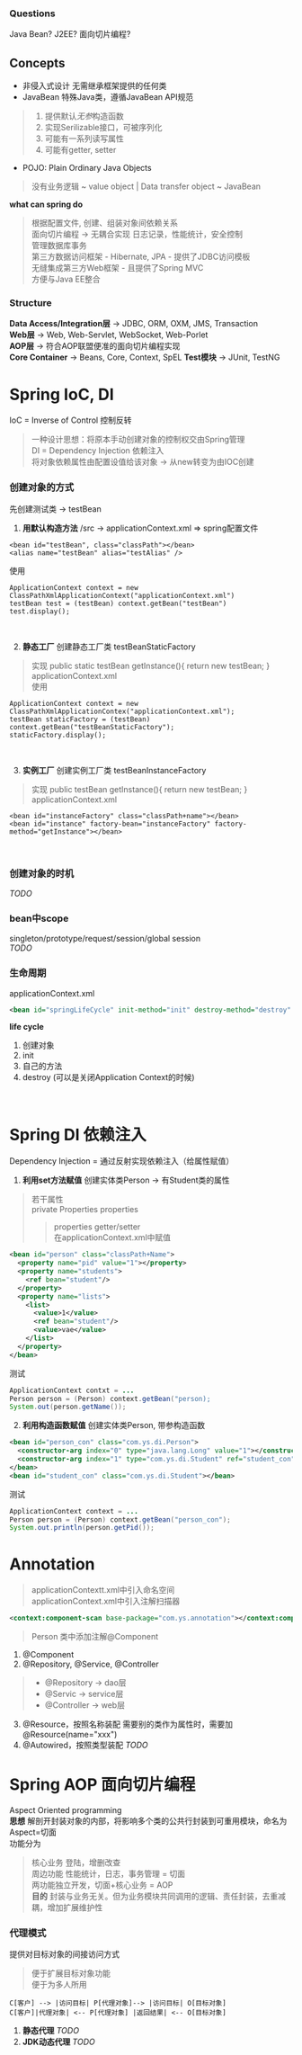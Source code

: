 ### Questions
Java Bean?
J2EE?
面向切片编程?

## Concepts
* 非侵入式设计 无需继承框架提供的任何类
* JavaBean 特殊Java类，遵循JavaBean API规范
> 1. 提供默认*无参*构造函数
> 2. 实现Serilizable接口，可被序列化
> 3. 可能有一系列读写属性
> 4. 可能有getter, setter
* POJO: Plain Ordinary Java Objects
> 没有业务逻辑 ~ value object | Data transfer object ~ JavaBean  

**what can spring do**
> 根据配置文件, 创建、组装对象间依赖关系  
> 面向切片编程 -> 无耦合实现 日志记录，性能统计，安全控制  
> 管理数据库事务  
> 第三方数据访问框架 - Hibernate, JPA - 提供了JDBC访问模板  
> 无缝集成第三方Web框架 - 且提供了Spring MVC  
> 方便与Java EE整合  

### Structure
**Data Access/Integration层** -> JDBC, ORM, OXM, JMS, Transaction  
**Web层** -> Web, Web-Servlet, WebSocket, Web-Porlet  
**AOP层** -> 符合AOP联盟便准的面向切片编程实现  
**Core Container** -> Beans, Core, Context, SpEL
**Test模块** -> JUnit, TestNG  

# Spring IoC, DI
IoC = Inverse of Control 控制反转
> 一种设计思想：将原本手动创建对象的控制权交由Spring管理  
DI = Dependency Injection 依赖注入  
> 将对象依赖属性由配置设值给该对象 -> 从new转变为由IOC创建  
### 创建对象的方式
先创建测试类 -> testBean
1. **用默认构造方法**
/src -> applicationContext.xml => spring配置文件  
```
<bean id="testBean", class="classPath"></bean>
<alias name="testBean" alias="testAlias" />  
```
使用  
```
ApplicationContext context = new ClassPathXmlApplicationContext("applicationContext.xml")
testBean test = (testBean) context.getBean("testBean")
test.display();
```
<br/>

2. **静态工厂**
创建静态工厂类 testBeanStaticFactory
> 实现 public static testBean getInstance(){ return new testBean; }  
applicationContext.xml
> <bean id="testBeanStaticFactory" factory-method="getInstance" class="FactoryClassPath"></bean>  
使用  
```
ApplicationContext context = new ClassPathXmlApplicationContex("applicationContext.xml");
testBean staticFactory = (testBean) context.getBean("testBeanStaticFactory");
staticFactory.display();
```
<br/>

3. **实例工厂**
创建实例工厂类 testBeanInstanceFactory  
> 实现 public testBean getInstance(){ return new testBean; }  
applicationContext.xml  
```
<bean id="instanceFactory" class="classPath+name"></bean>  
<bean id="instance" factory-bean="instanceFactory" factory-method="getInstance"></bean>
```
<br/>

### 创建对象的时机
*TODO*
<br/>

### bean中scope
singleton/prototype/request/session/global session  
*TODO*
<br/>

### 生命周期
applicationContext.xml
```xml
<bean id="springLifeCycle" init-method="init" destroy-method="destroy" class="com.ys.ioc.SpringLifeCycle"></bean>  
```
**life cycle**
1. 创建对象
2. init
3. 自己的方法
4. destroy (可以是关闭Application Context的时候)
<br/>

# Spring DI 依赖注入
Dependency Injection = 通过反射实现依赖注入（给属性赋值）  
1. **利用set方法赋值**
创建实体类Person -> 有Student类的属性
> 若干属性  
> private Properties properties  
>> properties getter/setter  
在applicationContext.xml中赋值  
```xml
<bean id="person" class="classPath+Name">  
  <property name="pid" value="1"></property>
  <property name="students">  
    <ref bean="student"/>  
  </property>  
  <property name="lists">  
    <list>  
      <value>1</value>  
      <ref bean="student"/>  
      <value>vae</value>  
    </list>  
  </property>  
</bean>  
```
测试  
```java
ApplicationContext contxt = ...
Person person = (Person) context.getBean("person);
System.out(person.getName());
```
2. **利用构造函数赋值**
创建实体类Person, 带参构造函数  
```xml
<bean id="person_con" class="com.ys.di.Person">  
  <constructor-arg index="0" type="java.lang.Long" value="1"></constructor-arg>  
  <constructor-arg index="1" type="com.ys.di.Student" ref="student_con"></constructor-arg>  
</bean>  
<bean id="student_con" class="com.ys.di.Student"></bean>  
```
测试  
```java
ApplicationContext context = ...
Person person = (Person) context.getBean("person_con");
System.out.println(person.getPid());
```

# Annotation
> applicationContextt.xml中引入命名空间  
> applicationContext.xml中引入注解扫描器  
```xml
<context:component-scan base-package="com.ys.annotation"></context:component-scan>
```
> Person 类中添加注解@Component  
1. @Component
2. @Repository, @Service, @Controller
> * @Repository -> dao层  
> * @Servic -> service层  
> * @Controller -> web层  
3. @Resource，按照名称装配
需要别的类作为属性时，需要加@Resource(name="xxx")
4. @Autowired，按照类型装配
*TODO*





# Spring AOP 面向切片编程
Aspect Oriented programming  
**思想**
解剖开封装对象的内部，将影响多个类的公共行封装到可重用模块，命名为Aspect=切面  
功能分为  
> 核心业务 登陆，增删改查  
> 周边功能 性能统计，日志，事务管理 = 切面  
两功能独立开发，切面+核心业务 = AOP  
**目的**
封装与业务无关。但为业务模块共同调用的逻辑、责任封装，去重减耦，增加扩展维护性

### 代理模式
提供对目标对象的间接访问方式  
> 便于扩展目标对象功能  
> 便于为多人所用
```graph LR
C[客户] --> |访问目标| P[代理对象]--> |访问目标| O[目标对象]
C[客户]|代理对象| <-- P[代理对象] |返回结果| <-- O[目标对象] 
```

1. **静态代理**
*TODO*
2. **JDK动态代理**
*TODO*